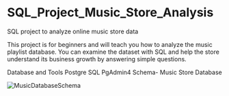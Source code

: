 # SQL_Project_Music_Store_Analysis 
SQL project to analyze online music store data

This project is for beginners and will teach you how to analyze the music playlist database. You can examine the dataset with SQL and help the store understand its business growth by answering simple questions.

Database and Tools Postgre SQL PgAdmin4 Schema- Music Store Database 

![MusicDatabaseSchema](https://github.com/nikhiltomar36/Music-store_Analysis_using_SQL/assets/143112524/354d7b52-7ca4-45ed-a8b7-62a42745f1bf)
